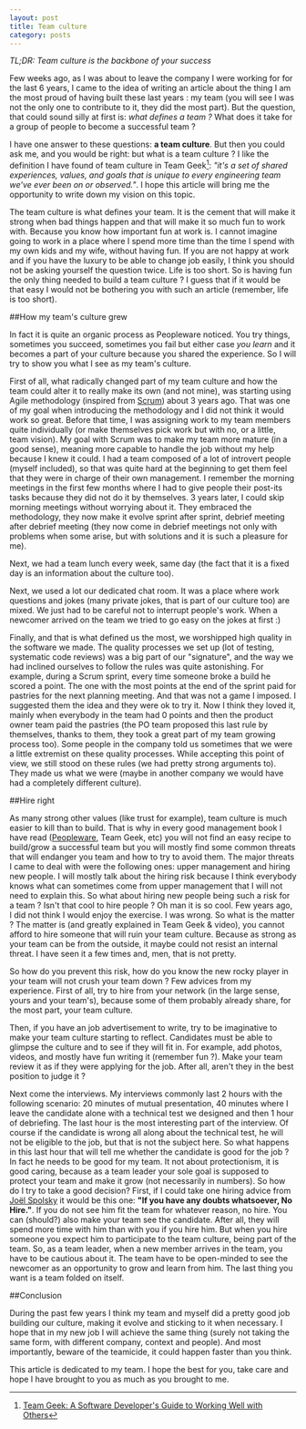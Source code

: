 ```yaml
---
layout: post
title: Team culture
category: posts
---
```


*TL;DR: Team culture is the backbone of your success*

Few weeks ago, as I was about to leave the company I were working for for the last 6 years,
I came to the idea of writing an article about the thing I am the most proud of having built these last years :
my team (you will see I was not the only one to contribute to it, they did the most part). But the question,
that could sound silly at first is: *what defines a team ?* What does it take for a group of people to become a successful team ?

I have one answer to these questions: **a team culture**. But then you could ask me, and you would be right: but what is a
team culture ? I like the definition I have found of team culture in Team Geek[^teamgeek]: *"it's a set of shared experiences, values,
 and goals that is unique to every engineering team we've ever been on or observed."*. I hope this article will bring me
 the opportunity to write down my vision on this topic.

The team culture is what defines your team. It is the cement that will make it strong when bad things happen and that 
will make it so much fun to work with. Because you know how important fun at work is. I cannot imagine going to work in 
a place where I spend more time than the time I spend with my own kids and my wife, without having fun. If you are not 
happy at work and if you have the luxury to be able to change job easily, I think you should not be asking yourself the 
question twice. Life is too short. So is having fun the only thing needed to build a team culture ? I guess that if it 
would be that easy I would not be bothering you with such an article (remember, life is too short).

##How my team's culture grew

In fact it is quite an organic process as Peopleware noticed. You try things, sometimes you succeed, sometimes you fail 
but either case *you learn* and it becomes a part of your culture because you shared the experience. So I will try to show
you what I see as my team's culture.

First of all, what radically changed part of my team culture and how the team could alter it to really make its own (and
not mine), was starting using Agile methodology (inspired from [Scrum](http://en.wikipedia.org/wiki/Scrum_%28software_development%29)) about 3 years ago. That was one of my goal when
introducing the methodology and I did not think it would work so great. Before that time, I was assigning work to my 
team members quite individually (or make themselves pick work but with no, or a little, team vision). My goal with Scrum 
was to make my team more mature (in a good sense), meaning more capable to handle the job without my help because I knew 
it could. I had a team composed of a lot of introvert people (myself included), so that was quite hard at the beginning 
to get them feel that they were in charge of their own management. I remember the morning meetings in the first few
months where I had to give people their post-its tasks because they did not do it by themselves. 3 years later, I could
skip morning meetings without worrying about it. They embraced the methodology, they now make it evolve sprint after 
sprint, debrief meeting after debrief meeting (they now come in debrief meetings not only with problems when some arise, 
but with solutions and it is such a pleasure for me).

Next, we had a team lunch every week, same day (the fact that it is a fixed day is an information about the culture too).

Next, we used a lot our dedicated chat room. It was a place where work questions and jokes (many private jokes, that is
part of our culture too) are mixed. We just had to be careful not to interrupt people's work. When a newcomer arrived on
the team we tried to go easy on the jokes at first :)

Finally, and that is what defined us the most, we worshipped high quality in the software we made. The quality processes we
set up (lot of testing, systematic code reviews) was a big part of our "signature", and the way we had inclined ourselves
to follow the rules was quite astonishing. For example, during a Scrum sprint, every time someone broke a build he scored
a point. The one with the most points at the end of the sprint paid for pastries for the next planning meeting. And that
was not a game I imposed. I suggested them the idea and they were ok to try it. Now I think they loved it, mainly when
everybody in the team had 0 points and then the product owner team paid the pastries (the PO team proposed this last rule
by themselves, thanks to them, they took a great part of my team growing process too). Some people in the company told us
sometimes that we were a little extremist on these quality processes. While accepting this point of view, we still stood on
these rules (we had pretty strong arguments to). They made us what we were (maybe in another company we would have had a
completely different culture).

##Hire right

As many strong other values (like trust for example), team culture is much easier to kill than to build. That is why in 
every good management book I have read ([Peopleware](http://en.wikipedia.org/wiki/Peopleware:_Productive_Projects_and_Teams), Team Geek, etc) you will not find an easy recipe to build/grow a
successful team but you will mostly find some common threats that will endanger you team and how to try to avoid them. 
The major threats I came to deal with were the following ones: upper management and hiring new people. I will mostly talk 
about the hiring risk because I think everybody knows what can sometimes come from upper management that I will not need 
to explain this. So what about hiring new people being such a risk for a team ? Isn't that cool to hire people ? Oh man 
it is so cool. Few years ago, I did not think I would enjoy the exercise. I was wrong. So what is the matter ? The matter 
is (and greatly explained in Team Geek & video), you cannot afford to hire someone that will ruin your team culture. 
Because as strong as your team can be from the outside, it maybe could not resist an internal threat. I have seen it a
few times and, men, that is not pretty.

So how do you prevent this risk, how do you know the new rocky player in your team will not crush your team down ?
Few advices from my experience. First of all, try to hire from your network (in the large sense, yours and your team's),
because some of them probably already share, for the most part, your team culture.

Then, if you have an job advertisement to write, try to be imaginative to make your team culture starting to reflect. 
Candidates must be able to glimpse the culture and to see if they will fit in. For example, add photos, videos, and mostly 
have fun writing it (remember fun ?). Make your team review it as if they were applying for the job. After all, aren't 
they in the best position to judge it ?

Next come the interviews. My interviews commonly last 2 hours with the following scenario: 20 minutes of mutual presentation,
40 minutes where I leave the candidate alone with a technical test we designed and then 1 hour of debriefing. The last hour
is the most interesting part of the interview. Of course if the candidate is wrong all along about the technical test,
he will not be eligible to the job, but that is not the subject here. So what happens in this last hour that will tell
me whether the candidate is good for the job ? In fact he needs to be good for my team. It not about protectionism, it
is good caring, because as a team leader your sole goal is supposed to protect your team and make it grow (not necessarily
in numbers). So how do I try to take a good decision? First, if I could take one hiring advice from [Joël Spolsky](http://www.joelonsoftware.com/articles/GuerrillaInterviewing3.html) it would
be this one: **"If you have any doubts whatsoever, No Hire."**. If you do not see him fit the team for whatever reason, no hire.
You can (should?) also make your team see the candidate. After all, they will spend more time with him than with you if
you hire him. But when you hire someone you expect him to participate to the team culture, being part of the team. So, as
a team leader, when a new member arrives in the team, you have to be cautious about it. The team have to be open-minded
to see the newcomer as an opportunity to grow and learn from him. The last thing you want is a team folded on itself.

##Conclusion

During the past few years I think my team and myself did a pretty good job building our culture, making it evolve and
sticking to it when necessary. I hope that in my new job I will achieve the same thing (surely not taking the same form,
with different company, context and people). And most importantly, beware of the teamicide, it could happen faster than
you think.


This article is dedicated to my team. I hope the best for you, take care and hope I have brought to you as much as you
brought to me.

[^teamgeek]: [Team Geek: A Software Developer's Guide to Working Well with Others](http://shop.oreilly.com/product/0636920018025.do)
